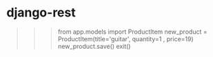 # django-rest

>>> from app.models import ProductItem
>>> new_product = ProductItem(title='guitar', quantity=1 , price=19)
>>> new_product.save()
>>> exit()